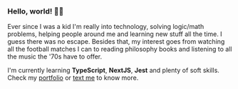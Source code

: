 ### Hello, world! 👩‍💻

Ever since I was a kid I'm really into technology, solving logic/math problems, helping people around me and learning new stuff all the time. I guess there was no escape. Besides that, my interest goes from watching all the football matches I can to reading philosophy books and listening to all the music the '70s have to offer.

I'm currently learning **TypeScript**, **NextJS**, **Jest** and plenty of soft skills. Check my [portfolio](https://naymello.github.io/) or [text me](mailto:naymellodev@gmail.com) to know more.
